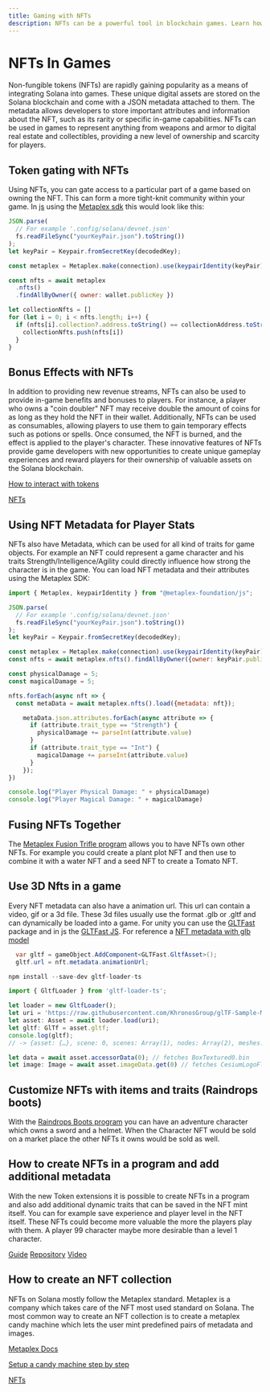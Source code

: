 ```yaml
---
title: Gaming with NFTs
description: NFTs can be a powerful tool in blockchain games. Learn how to utilize NFTs in Solana games to their full potential.
---
```


# NFTs In Games

Non-fungible tokens (NFTs) are rapidly gaining popularity as a means of integrating Solana into games.
These unique digital assets are stored on the Solana blockchain and come with a JSON metadata attached
to them. The metadata allows developers to store important attributes and information about the NFT, such
as its rarity or specific in-game capabilities. NFTs can be used in games to represent anything from weapons
and armor to digital real estate and collectibles, providing a new level of ownership and scarcity for players.

## Token gating with NFTs

Using NFTs, you can gate access to a particular part of a game based on owning the NFT. This can form a more tight-knit community within your game.
In [js](https://docs.solana.com/de/developing/clients/javascript-api) using the [Metaplex sdk](https://github.com/metaplex-foundation/js#readme) this would look like this:

```js
JSON.parse(
  // For example '.config/solana/devnet.json'
  fs.readFileSync("yourKeyPair.json").toString())
);
let keyPair = Keypair.fromSecretKey(decodedKey);

const metaplex = Metaplex.make(connection).use(keypairIdentity(keyPair));

const nfts = await metaplex
  .nfts()
  .findAllByOwner({ owner: wallet.publicKey })

let collectionNfts = []
for (let i = 0; i < nfts.length; i++) {
  if (nfts[i].collection?.address.toString() == collectionAddress.toString()) {
    collectionNfts.push(nfts[i])
  }
}
```

## Bonus Effects with NFTs

In addition to providing new revenue streams, NFTs can also be used to provide in-game benefits and bonuses to players. For instance, a player who owns a "coin doubler" NFT may receive double the amount of coins for as long as they hold the NFT in their wallet. Additionally, NFTs can be used as consumables, allowing players to use them to gain temporary effects such as potions or spells. Once consumed, the NFT is burned, and the effect is applied to the player's character. These innovative features of NFTs provide game developers with new opportunities to create unique gameplay experiences and reward players for their ownership of valuable assets on the Solana blockchain.

[How to interact with tokens](../references/token#how-to-burn-tokens)

[NFTs](../references/nfts)


## Using NFT Metadata for Player Stats

NFTs also have Metadata, which can be used for all kind of traits for game objects. For example an NFT could represent a game character and his traits Strength/Intelligence/Agility could directly influence how strong the character is in the game.
You can load NFT metadata and their attributes using the Metaplex SDK:

```js
import { Metaplex, keypairIdentity } from "@metaplex-foundation/js";

JSON.parse(
  // For example '.config/solana/devnet.json'
  fs.readFileSync("yourKeyPair.json").toString())
);
let keyPair = Keypair.fromSecretKey(decodedKey);

const metaplex = Metaplex.make(connection).use(keypairIdentity(keyPair));
const nfts = await metaplex.nfts().findAllByOwner({owner: keyPair.publicKey});

const physicalDamage = 5;
const magicalDamage = 5;

nfts.forEach(async nft => {
  const metaData = await metaplex.nfts().load({metadata: nft});

    metaData.json.attributes.forEach(async attribute => {
      if (attribute.trait_type == "Strength") {
        physicalDamage += parseInt(attribute.value)
      }
      if (attribute.trait_type == "Int") {
        magicalDamage += parseInt(attribute.value)
      }
    });
})

console.log("Player Physical Damage: " + physicalDamage)
console.log("Player Magical Damage: " + magicalDamage)
````

## Fusing NFTs Together

The [Metaplex Fusion Trifle program](https://docs.metaplex.com/programs/fusion/overview) allows you to have NFTs own other NFTs. For example you could create a plant plot NFT and then use  to combine it with a water NFT and a seed NFT to create a Tomato NFT.

## Use 3D Nfts in a game

Every NFT metadata can also have a animation url. This url can contain a video, gif or a 3d file. These 3d files usually use the format .glb or .gltf and can dynamically be loaded into a game.
For unity you can use the [GLTFast](https://github.com/atteneder/glTFast) package and in js the
[GLTFast JS](https://discoverthreejs.com/book/first-steps/load-models/). For reference a [NFT metadata with glb model](https://solscan.io/token/DzHPvbGzrHK4UcyeDurw2nuBFKNvt4Kb7K8Bx9dtsfn#metadata)

```c#
  var gltf = gameObject.AddComponent<GLTFast.GltfAsset>();
  gltf.url = nft.metadata.animationUrl;
```

```js
npm install --save-dev gltf-loader-ts

import { GltfLoader } from 'gltf-loader-ts';

let loader = new GltfLoader();
let uri = 'https://raw.githubusercontent.com/KhronosGroup/glTF-Sample-Models/master/2.0/BoxTextured/glTF/BoxTextured.gltf';
let asset: Asset = await loader.load(uri);
let gltf: GlTf = asset.gltf;
console.log(gltf);
// -> {asset: {…}, scene: 0, scenes: Array(1), nodes: Array(2), meshes: Array(1), …}

let data = await asset.accessorData(0); // fetches BoxTextured0.bin
let image: Image = await asset.imageData.get(0) // fetches CesiumLogoFlat.png
```

## Customize NFTs with items and traits (Raindrops boots)

With the [Raindrops Boots program](https://docs.raindrops.xyz/services/boots) you can have an adventure character which owns a sword and a helmet. When the Character NFT would be sold on a market place the other NFTs it owns would be sold as well.

## How to create NFTs in a program and add additional metadata

With the new Token extensions it is possible to create NFTs in a program and also add additional dynamic traits that can be saved in the NFT mint itself. You can for example save experience and player level in the NFT itself. These NFTs could become more valuable the more the players play with them. A player 99 character maybe more desirable than a level 1 character. 

[Guide](/docs/content/guides/nft-metadata-pointer.md)
[Repository](https://github.com/solana-developers/program-examples/tree/main/tokens/token-2022/nft-meta-data-pointer/anchor)
[Video](https://www.youtube.com/watch?v=n-ym1utpzhk&ab_channel=Solana)

## How to create an NFT collection

NFTs on Solana mostly follow the Metaplex standard. Metaplex is a company which takes care of the NFT most used standard on Solana. The most common way to create an NFT collection is to create a metaplex candy machine which lets the user mint predefined pairs of metadata and images.

[Metaplex Docs](https://docs.metaplex.com/programs/candy-machine/how-to-guides/my-first-candy-machine-part1)

[Setup a candy machine step by step](https://youtu.be/0KHv1dMV8zU)

[NFTs](../references/nfts)
